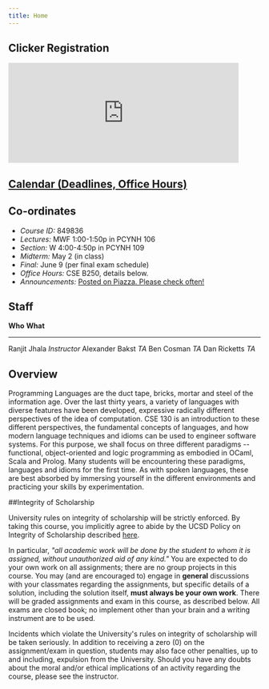 ```yaml
---
title: Home
---
```



## Clicker Registration

<iframe src="https://docs.google.com/forms/d/1uhFbD0yzYkI6H1XeOYF87fzZiuwPhpQMwCvxYYgh7S0/viewform?embedded=true" width="460" height="200" frameborder="0" marginheight="0" marginwidth="0">Loading...</iframe>

## [Calendar (Deadlines, Office Hours)][calendar]

<!--

<div>

<iframe src="https://calendar.google.com/calendar/embed?src=eng.ucsd.edu_oahubjuc6pvaabr7kp9ptilo9c%40group.calendar.google.com&ctz=America/Los_Angeles" style="border: 0" width="800" height="600" frameborder="0" scrolling="no"></iframe>

</div>

  - [Groups](static/groups.txt) and [Seating Chart](static/groups.pdf)

-->

## Co-ordinates

- *Course ID:*         849836
- *Lectures:*          MWF 1:00-1:50p in PCYNH 106
- *Section:*           W 4:00-4:50p in PCYNH 109
- *Midterm:*           May 2 (in class)
- *Final:*             June 9 (per final exam schedule)
- *Office Hours:*      CSE B250, details below.
- *Announcements:*     [Posted on Piazza. Please check often!](piazza.com/ucsd/spring2015/cse130/home)

## Staff

**Who**             **What**
-----------------   ------------
Ranjit Jhala        *Instructor*
Alexander Bakst     *TA*
Ben Cosman          *TA*
Dan Ricketts        *TA*


## Overview

Programming Languages are the duct tape, bricks, mortar
and steel of the information age. Over the last thirty
years, a variety of languages with diverse features have
been developed, expressive radically different perspectives
of the idea of computation. CSE 130 is an introduction to
these different perspectives, the fundamental concepts of
languages, and how modern language techniques and idioms
can be used to engineer software systems. For this purpose,
we shall focus on three different paradigms -- functional,
object-oriented and logic programming as embodied in OCaml,
Scala and Prolog. Many students will be encountering these
paradigms, languages and idioms for the first time. As with
spoken languages, these are best absorbed by immersing yourself
in the different environments and practicing your skills by
experimentation.


##Integrity of Scholarship

University rules on integrity of scholarship will be strictly enforced. By
taking this course, you implicitly agree to abide by the UCSD Policy on
Integrity of Scholarship described [here](http://www-senate.ucsd.edu/manual/Appendices/app2.htm).

In particular, *"all academic work will be done by the student to whom
it is assigned, without unauthorized aid of any kind."* You are expected
to do your own work on all assignments; there are no group projects in
this course.  You may (and are encouraged to) engage in **general**
discussions with your classmates regarding the assignments, but specific
details of a solution, including the solution itself, **must always be your own work**.
There will be graded assignments and exam in this course, as described below.
All exams are closed book; no implement other than your brain and a writing
instrument are to be used.

Incidents which violate the University's rules on integrity of scholarship
will be taken seriously.  In addition to receiving a zero (0) on the
assignment/exam in question, students may also face other penalties,
up to and including, expulsion from the University.  Should you have
any doubts about the moral and/or ethical implications of an activity
regarding the course, please see the instructor.

[calendar]: https://calendar.google.com/calendar/embed?src=eng.ucsd.edu_oahubjuc6pvaabr7kp9ptilo9c%40group.calendar.google.com&ctz=America/Los_Angeles

